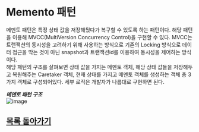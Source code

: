 # Memento 패턴

메멘토 패턴은 특정 상태 값을 저장해뒀다가 복구할 수 있도록 하는 패턴이다. 해당 패턴을 이용해 MVCC(MultiVersion Concurrency Control)을 구현할 수 있다. MVCC는 트랜잭션의 동시성을 고려하기 위해 사용하는 방식으로 기존의 Locking 방식으로 데이터 접근을 막는 것이 아닌 snapshot과 트랜잭션id를 이용하여 동시성을 제어하는 방식이다.   
해당 패턴의 구조를 살펴보면 상태 값을 가지는 메멘토 객체, 해당 상태 값들을 저장해두고 복원해주는 Caretaker 객체, 현재 상태를 가지고 메멘토 객체를 생성하는 객체 총 3가지 객체로 구성되어있다. 세부 로직은 개발자가 나름대로 구현하면 된다.   


***메멘토 패턴 구조***   
![image](https://user-images.githubusercontent.com/89891704/162553922-4868ee9e-f6de-471c-b115-0b6ef55f88fd.png)


## [목록 돌아가기](https://github.com/kyo705/Design-Pattern#3-%ED%96%89%EC%9C%84-%ED%8C%A8%ED%84%B4)
